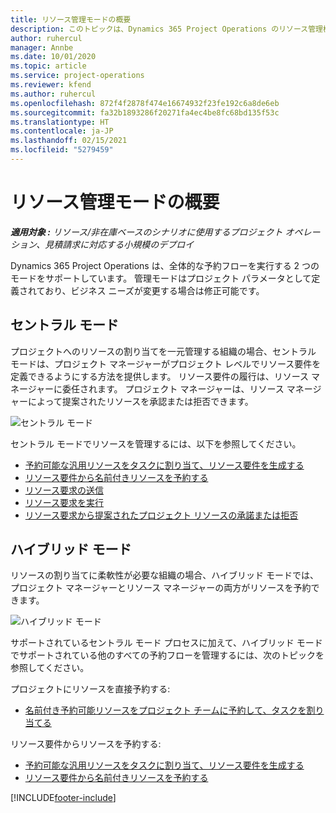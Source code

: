 ```yaml
---
title: リソース管理モードの概要
description: このトピックは、Dynamics 365 Project Operations のリソース管理機能に関する情報を提供します。
author: ruhercul
manager: Annbe
ms.date: 10/01/2020
ms.topic: article
ms.service: project-operations
ms.reviewer: kfend
ms.author: ruhercul
ms.openlocfilehash: 872f4f2878f474e16674932f23fe192c6a8de6eb
ms.sourcegitcommit: fa32b1893286f20271fa4ec4be8fc68bd135f53c
ms.translationtype: HT
ms.contentlocale: ja-JP
ms.lasthandoff: 02/15/2021
ms.locfileid: "5279459"
---
```

# <a name="resource-management-modes-overview"></a>リソース管理モードの概要

_**適用対象 :** リソース/非在庫ベースのシナリオに使用するプロジェクト オペレーション、見積請求に対応する小規模のデプロイ_


Dynamics 365 Project Operations は、全体的な予約フローを実行する 2 つのモードをサポートしています。 管理モードはプロジェクト パラメータとして定義されており、ビジネス ニーズが変更する場合は修正可能です。    

## <a name="central-mode"></a>セントラル モード
プロジェクトへのリソースの割り当てを一元管理する組織の場合、セントラル モードは、プロジェクト マネージャーがプロジェクト レベルでリソース要件を定義できるようにする方法を提供します。 リソース要件の履行は、リソース マネージャーに委任されます。 プロジェクト マネージャーは、リソース マネージャーによって提案されたリソースを承認または拒否できます。

![セントラル モード](./media/resource-management-central.png)

セントラル モードでリソースを管理するには、以下を参照してください。

- [予約可能な汎用リソースをタスクに割り当て、リソース要件を生成する](https://docs.microsoft.com/dynamics365/project-service/assign-generic-bookable-resource)
- [リソース要件から名前付きリソースを予約する](https://docs.microsoft.com/dynamics365/project-service/book-named-resource)
- [リソース要求の送信](https://docs.microsoft.com/dynamics365/project-service/submit-resource-request)
- [リソース要求を実行](https://docs.microsoft.com/dynamics365/project-service/resource-management-fulfill-requests)
- [リソース要求から提案されたプロジェクト リソースの承諾または拒否](https://docs.microsoft.com/dynamics365/project-service/accept-reject-proposed-resource)

## <a name="hybrid-mode"></a>ハイブリッド モード
リソースの割り当てに柔軟性が必要な組織の場合、ハイブリッド モードでは、プロジェクト マネージャーとリソース マネージャーの両方がリソースを予約できます。

![ハイブリッド モード](./media/resource-management-hybrid.png)

サポートされているセントラル モード プロセスに加えて、ハイブリッド モードでサポートされている他のすべての予約フローを管理するには、次のトピックを参照してください。

プロジェクトにリソースを直接予約する:
- [名前付き予約可能リソースをプロジェクト チームに予約して、タスクを割り当てる](https://docs.microsoft.com/dynamics365/project-service/assign-named-bookable-resource)

リソース要件からリソースを予約する:
- [予約可能な汎用リソースをタスクに割り当て、リソース要件を生成する](https://docs.microsoft.com/dynamics365/project-service/assign-generic-bookable-resource)
- [リソース要件から名前付きリソースを予約する](https://docs.microsoft.com/dynamics365/project-service/book-named-resource)


[!INCLUDE[footer-include](../includes/footer-banner.md)]